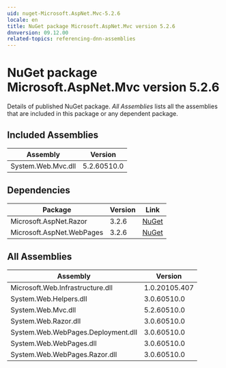 ```yaml
---
uid: nuget-Microsoft.AspNet.Mvc-5.2.6
locale: en
title: NuGet package Microsoft.AspNet.Mvc version 5.2.6
dnnversion: 09.12.00
related-topics: referencing-dnn-assemblies
---
```


# NuGet package Microsoft.AspNet.Mvc version 5.2.6
Details of published NuGet package.
*All Assemblies* lists all the assemblies that are included in this package or any dependent package.

## Included Assemblies

|Assembly|Version|
|---|---|
|System.Web.Mvc.dll|5.2.60510.0|

## Dependencies

|Package|Version|Link|
|---|---|---|
|Microsoft.AspNet.Razor|3.2.6|[NuGet](https://www.nuget.org/packages/Microsoft.AspNet.Razor/3.2.6)|
|Microsoft.AspNet.WebPages|3.2.6|[NuGet](https://www.nuget.org/packages/Microsoft.AspNet.WebPages/3.2.6)|

## All Assemblies

|Assembly|Version|
|---|---|
|Microsoft.Web.Infrastructure.dll|1.0.20105.407|
|System.Web.Helpers.dll|3.0.60510.0|
|System.Web.Mvc.dll|5.2.60510.0|
|System.Web.Razor.dll|3.0.60510.0|
|System.Web.WebPages.Deployment.dll|3.0.60510.0|
|System.Web.WebPages.dll|3.0.60510.0|
|System.Web.WebPages.Razor.dll|3.0.60510.0|

